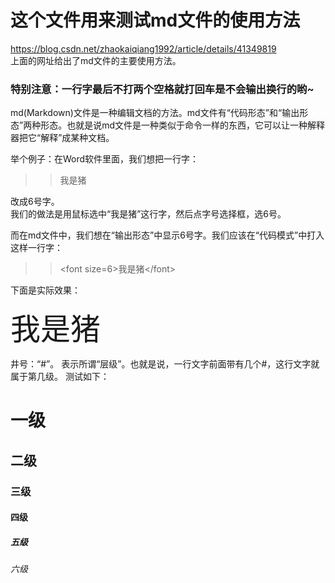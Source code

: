 # 这个文件用来测试md文件的使用方法
<https://blog.csdn.net/zhaokaiqiang1992/article/details/41349819>  
上面的网址给出了md文件的主要使用方法。  

### 特别注意：一行字最后不打两个空格就打回车是不会输出换行的哟~

md(Markdown)文件是一种编辑文档的方法。md文件有“代码形态”和“输出形态”两种形态。也就是说md文件是一种类似于命令一样的东西，它可以让一种解释器把它“解释”成某种文档。  

举个例子：在Word软件里面，我们想把一行字：  

>>我是猪  

改成6号字。  
我们的做法是用鼠标选中“我是猪”这行字，然后点字号选择框，选6号。  

而在md文件中，我们想在“输出形态”中显示6号字。我们应该在“代码模式”中打入这样一行字：  

>> \<font size=6\>我是猪\</font\>  

下面是实际效果：  

<font size=7>我是猪</font>  
  



井号：“#”。 表示所谓“层级”。也就是说，一行文字前面带有几个#，这行文字就属于第几级。
测试如下：

# 一级
## 二级
### 三级
#### 四级
##### 五级
###### 六级
